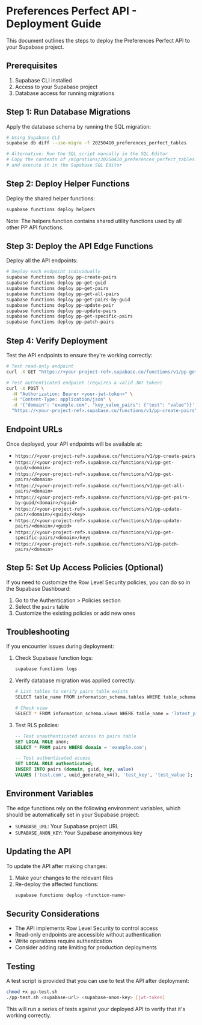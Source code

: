 # Preferences Perfect API - Deployment Guide

This document outlines the steps to deploy the Preferences Perfect API to your Supabase project.

## Prerequisites

1. Supabase CLI installed
2. Access to your Supabase project
3. Database access for running migrations

## Step 1: Run Database Migrations

Apply the database schema by running the SQL migration:

```bash
# Using Supabase CLI
supabase db diff --use-migra -f 20250410_preferences_perfect_tables

# Alternative: Run the SQL script manually in the SQL Editor
# Copy the contents of /migrations/20250410_preferences_perfect_tables.sql
# and execute it in the Supabase SQL Editor
```

## Step 2: Deploy Helper Functions

Deploy the shared helper functions:

```bash
supabase functions deploy helpers
```

Note: The helpers function contains shared utility functions used by all other PP API functions.

## Step 3: Deploy the API Edge Functions

Deploy all the API endpoints:

```bash
# Deploy each endpoint individually
supabase functions deploy pp-create-pairs
supabase functions deploy pp-get-guid
supabase functions deploy pp-get-pairs
supabase functions deploy pp-get-all-pairs
supabase functions deploy pp-get-pairs-by-guid
supabase functions deploy pp-update-pair
supabase functions deploy pp-update-pairs
supabase functions deploy pp-get-specific-pairs
supabase functions deploy pp-patch-pairs
```

## Step 4: Verify Deployment

Test the API endpoints to ensure they're working correctly:

```bash
# Test read-only endpoint
curl -X GET "https://<your-project-ref>.supabase.co/functions/v1/pp-get-pairs/example.com"

# Test authenticated endpoint (requires a valid JWT token)
curl -X POST \
  -H "Authorization: Bearer <your-jwt-token>" \
  -H "Content-Type: application/json" \
  -d '{"domain": "example.com", "key_value_pairs": {"test": "value"}}' \
  "https://<your-project-ref>.supabase.co/functions/v1/pp-create-pairs"
```

## Endpoint URLs

Once deployed, your API endpoints will be available at:

- `https://<your-project-ref>.supabase.co/functions/v1/pp-create-pairs`
- `https://<your-project-ref>.supabase.co/functions/v1/pp-get-guid/<domain>`
- `https://<your-project-ref>.supabase.co/functions/v1/pp-get-pairs/<domain>`
- `https://<your-project-ref>.supabase.co/functions/v1/pp-get-all-pairs/<domain>`
- `https://<your-project-ref>.supabase.co/functions/v1/pp-get-pairs-by-guid/<domain>/<guid>`
- `https://<your-project-ref>.supabase.co/functions/v1/pp-update-pair/<domain>/<guid>/<key>`
- `https://<your-project-ref>.supabase.co/functions/v1/pp-update-pairs/<domain>/<guid>`
- `https://<your-project-ref>.supabase.co/functions/v1/pp-get-specific-pairs/<domain>/keys`
- `https://<your-project-ref>.supabase.co/functions/v1/pp-patch-pairs/<domain>`

## Step 5: Set Up Access Policies (Optional)

If you need to customize the Row Level Security policies, you can do so in the Supabase Dashboard:

1. Go to the Authentication > Policies section
2. Select the `pairs` table
3. Customize the existing policies or add new ones

## Troubleshooting

If you encounter issues during deployment:

1. Check Supabase function logs:
   ```bash
   supabase functions logs
   ```

2. Verify database migration was applied correctly:
   ```bash
   # List tables to verify pairs table exists
   SELECT table_name FROM information_schema.tables WHERE table_schema = 'public';
   
   # Check view
   SELECT * FROM information_schema.views WHERE table_name = 'latest_pairs';
   ```

3. Test RLS policies:
   ```sql
   -- Test unauthenticated access to pairs table
   SET LOCAL ROLE anon;
   SELECT * FROM pairs WHERE domain = 'example.com';
   
   -- Test authenticated access
   SET LOCAL ROLE authenticated;
   INSERT INTO pairs (domain, guid, key, value) 
   VALUES ('test.com', uuid_generate_v4(), 'test_key', 'test_value');
   ```

## Environment Variables

The edge functions rely on the following environment variables, which should be automatically set in your Supabase project:

- `SUPABASE_URL`: Your Supabase project URL
- `SUPABASE_ANON_KEY`: Your Supabase anonymous key

## Updating the API

To update the API after making changes:

1. Make your changes to the relevant files
2. Re-deploy the affected functions:
   ```bash
   supabase functions deploy <function-name>
   ```

## Security Considerations

- The API implements Row Level Security to control access
- Read-only endpoints are accessible without authentication
- Write operations require authentication
- Consider adding rate limiting for production deployments

## Testing

A test script is provided that you can use to test the API after deployment:

```bash
chmod +x pp-test.sh
./pp-test.sh <supabase-url> <supabase-anon-key> [jwt-token]
```

This will run a series of tests against your deployed API to verify that it's working correctly.